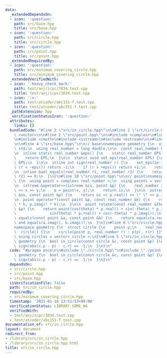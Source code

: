 ```yaml
---
data:
  _extendedDependsOn:
  - icon: ':question:'
    path: src/base.hpp
    title: src/base.hpp
  - icon: ':question:'
    path: src/circle.hpp
    title: src/circle.hpp
  - icon: ':question:'
    path: src/point.hpp
    title: src/point.hpp
  _extendedRequiredBy:
  - icon: ':question:'
    path: src/minimum_covering_circle.hpp
    title: src/minimum_covering_circle.hpp
  _extendedVerifiedWith:
  - icon: ':heavy_check_mark:'
    path: test/aoj/icpc/3034.test.cpp
    title: test/aoj/icpc/3034.test.cpp
  - icon: ':x:'
    path: test/atcoder/abc151-f.test.cpp
    title: test/atcoder/abc151-f.test.cpp
  _pathExtension: hpp
  _verificationStatusIcon: ':question:'
  attributes:
    links: []
  bundledCode: "#line 2 \"src/in_circle.hpp\"\n\n#line 2 \"src/circle.hpp\"\n\n#include\
    \ <vector>\n\n#line 2 \"src/point.hpp\"\n\n#include <complex>\n#line 5 \"src/point.hpp\"\
    \n#include <cmath>\n#include <istream>\n#include <ostream>\n\n#line 2 \"src/base.hpp\"\
    \n\n#line 4 \"src/base.hpp\"\n\n// base\nnamespace geometry {\n  using namespace\
    \ std;\n  using real_number = long double;\n\n  const real_number PI = acosl(-1);\n\
    \n  inline static real_number &eps() {\n    static real_number EPS = 1e-10;\n\
    \    return EPS;\n  }\n\n  static void set_eps(real_number EPS) {\n    eps() =\
    \ EPS;\n  }\n\n  inline int sign(real_number r) {\n    set_eps(1e-10);\n    if\
    \ (r < -eps()) return -1;\n    if (r > +eps()) return +1;\n    return 0;\n  }\n\
    \n  inline bool equals(real_number r1, real_number r2) {\n    return sign(r1 -\
    \ r2) == 0;\n  }\n}\n#line 10 \"src/point.hpp\"\n\n// point\nnamespace geometry\
    \ {\n  using point = complex< real_number >;\n  using points = vector< point >;\n\
    \n  istream &operator>>(istream &is, point &p) {\n    real_number x, y;\n    is\
    \ >> x >> y;\n    p = point(x, y);\n    return is;\n  }\n\n  ostream &operator<<(ostream\
    \ &os, const point &p) {\n    return os << p.real() << \" \" << p.imag();\n  }\n\
    \n  point operator*(const point &p, const real_number &k) {\n    return point(p.real()\
    \ * k, p.imag() * k);\n  }\n\n  point rotate(const real_number &theta, const point\
    \ &p) {\n    return point(cos(theta) * p.real() + sin(-theta) * p.imag(),\n  \
    \               sin(theta) * p.real() + cos(-theta) * p.imag());\n  }\n\n  bool\
    \ equals(const point &a, const point &b) {\n    return equals(a.real(), b.real())\
    \ and equals(a.imag(), b.imag());\n  }\n}\n#line 6 \"src/circle.hpp\"\n\n// circle\n\
    namespace geometry {\n  struct circle {\n    point p;\n    real_number r;\n  \
    \  circle() {}\n    circle(point p, real_number r) : p(p), r(r) {}\n  };\n\n \
    \ using circles = vector< circle >;\n}\n#line 5 \"src/in_circle.hpp\"\n\nnamespace\
    \ geometry {\n  bool in_circle(const circle &c, const point &p) {\n    return\
    \ sign(abs(c.p - p) - c.r) == -1;\n  }\n}\n"
  code: "#pragma once\n\n#include \"./circle.hpp\"\n#include \"./point.hpp\"\n\nnamespace\
    \ geometry {\n  bool in_circle(const circle &c, const point &p) {\n    return\
    \ sign(abs(c.p - p) - c.r) == -1;\n  }\n}\n"
  dependsOn:
  - src/circle.hpp
  - src/point.hpp
  - src/base.hpp
  isVerificationFile: false
  path: src/in_circle.hpp
  requiredBy:
  - src/minimum_covering_circle.hpp
  timestamp: '2021-01-16 13:51:53+09:00'
  verificationStatus: LIBRARY_SOME_WA
  verifiedWith:
  - test/aoj/icpc/3034.test.cpp
  - test/atcoder/abc151-f.test.cpp
documentation_of: src/in_circle.hpp
layout: document
redirect_from:
- /library/src/in_circle.hpp
- /library/src/in_circle.hpp.html
title: src/in_circle.hpp
---
```

